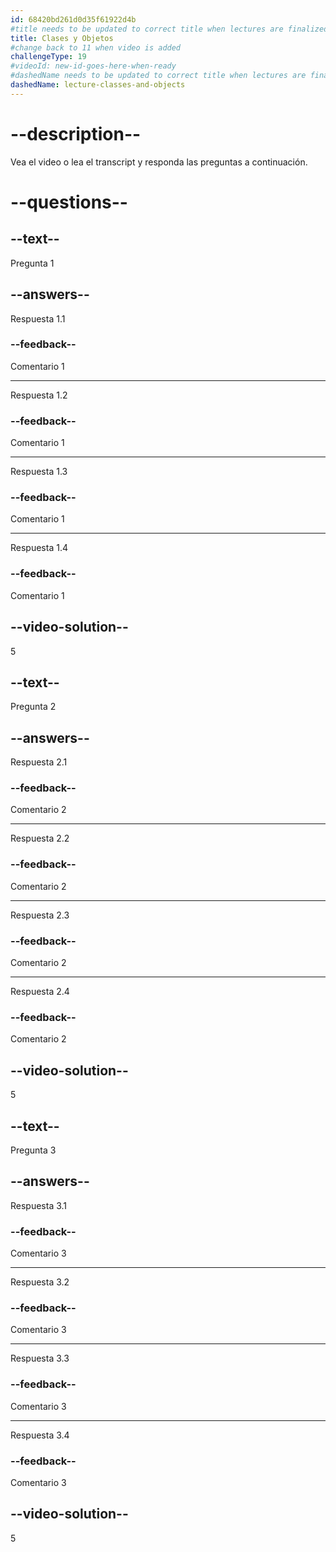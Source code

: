 ```yaml
---
id: 68420bd261d0d35f61922d4b
#title needs to be updated to correct title when lectures are finalized
title: Clases y Objetos
#change back to 11 when video is added
challengeType: 19
#videoId: new-id-goes-here-when-ready
#dashedName needs to be updated to correct title when lectures are finalized
dashedName: lecture-classes-and-objects
---
```


# --description--

Vea el video o lea el transcript y responda las preguntas a continuación.

# --questions--

## --text--

Pregunta 1

## --answers--

Respuesta 1.1

### --feedback--

Comentario 1

---

Respuesta 1.2

### --feedback--

Comentario 1

---

Respuesta 1.3

### --feedback--

Comentario 1

---

Respuesta 1.4

### --feedback--

Comentario 1

## --video-solution--

5

## --text--

Pregunta 2

## --answers--

Respuesta 2.1

### --feedback--

Comentario 2

---

Respuesta 2.2

### --feedback--

Comentario 2

---

Respuesta 2.3

### --feedback--

Comentario 2

---

Respuesta 2.4

### --feedback--

Comentario 2

## --video-solution--

5

## --text--

Pregunta 3

## --answers--

Respuesta 3.1

### --feedback--

Comentario 3

---

Respuesta 3.2

### --feedback--

Comentario 3

---

Respuesta 3.3

### --feedback--

Comentario 3

---

Respuesta 3.4

### --feedback--

Comentario 3

## --video-solution--

5

